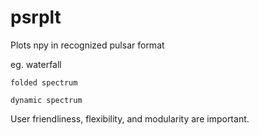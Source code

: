 # psrplt
Plots npy in recognized pulsar format

eg. 
    waterfall
    
    folded spectrum
    
    dynamic spectrum
    
User friendliness, flexibility, and modularity are important.
